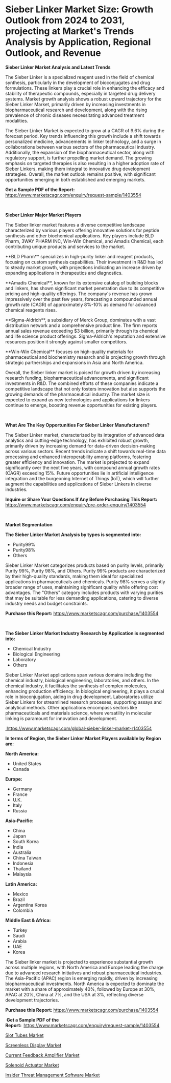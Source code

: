 <p><h1>Sieber Linker Market Size: Growth Outlook from 2024 to 2031, projecting at Market's Trends Analysis by Application, Regional Outlook, and Revenue</h1></p><p><strong>Sieber Linker Market Analysis and Latest Trends</strong></p>
<p><p>The Sieber Linker is a specialized reagent used in the field of chemical synthesis, particularly in the development of bioconjugates and drug formulations. These linkers play a crucial role in enhancing the efficacy and stability of therapeutic compounds, especially in targeted drug delivery systems. Market growth analysis shows a robust upward trajectory for the Sieber Linker Market, primarily driven by increasing investments in biopharmaceutical research and development, along with the rising prevalence of chronic diseases necessitating advanced treatment modalities.</p><p>The Sieber Linker Market is expected to grow at a CAGR of 9.6% during the forecast period. Key trends influencing this growth include a shift towards personalized medicine, advancements in linker technology, and a surge in collaborations between various sectors of the pharmaceutical industry. Additionally, the expansion of the biopharmaceutical sector, along with regulatory support, is further propelling market demand. The growing emphasis on targeted therapies is also resulting in a higher adoption rate of Sieber Linkers, making them integral to innovative drug development strategies. Overall, the market outlook remains positive, with significant opportunities emerging in both established and emerging markets.</p></p>
<p><strong>Get a Sample PDF of the Report:&nbsp;</strong> <a href="https://www.marketscagr.com/enquiry/request-sample/1403554?utm_campaign=1576&utm_medium=2&utm_source=Github&utm_content=ia&utm_term=23102024&utm_id=sieber-linker">https://www.marketscagr.com/enquiry/request-sample/1403554</a></p>
<p>&nbsp;</p>
<p><strong>Sieber Linker Major Market Players</strong></p>
<p><p>The Sieber linker market features a diverse competitive landscape characterized by various players offering innovative solutions for peptide synthesis and other biochemical applications. Key players include BLD Pharm, 3WAY PHARM INC, Win-Win Chemical, and Amadis Chemical, each contributing unique products and services to the market.</p><p>**BLD Pharm** specializes in high-purity linker and reagent products, focusing on custom synthesis capabilities. Their investment in R&D has led to steady market growth, with projections indicating an increase driven by expanding applications in therapeutics and diagnostics.</p><p>**Amadis Chemical**, known for its extensive catalog of building blocks and linkers, has shown significant market penetration due to its competitive pricing and high-quality offerings. The company's revenue has grown impressively over the past few years, forecasting a compounded annual growth rate (CAGR) of approximately 8%-10% as demand for advanced chemical reagents rises.</p><p>**Sigma-Aldrich**, a subsidiary of Merck Group, dominates with a vast distribution network and a comprehensive product line. The firm reports annual sales revenue exceeding $3 billion, primarily through its chemical and life science product offerings. Sigma-Aldrich's reputation and extensive resources position it strongly against smaller competitors.</p><p>**Win-Win Chemical** focuses on high-quality materials for pharmaceutical and biochemistry research and is projecting growth through strategic partnerships and expansions in Asia and North America. </p><p>Overall, the Sieber linker market is poised for growth driven by increasing research funding, biopharmaceutical advancements, and significant investments in R&D. The combined efforts of these companies indicate a competitive landscape that not only fosters innovation but also supports the growing demands of the pharmaceutical industry. The market size is expected to expand as new technologies and applications for linkers continue to emerge, boosting revenue opportunities for existing players.</p></p>
<p>&nbsp;</p>
<p><strong>What Are The Key Opportunities For Sieber Linker Manufacturers?</strong></p>
<p><p>The Sieber Linker market, characterized by its integration of advanced data analytics and cutting-edge technology, has exhibited robust growth, primarily driven by increasing demand for data-driven decision-making across various sectors. Recent trends indicate a shift towards real-time data processing and enhanced interoperability among platforms, fostering greater efficiency and innovation. The market is projected to expand significantly over the next five years, with compound annual growth rates (CAGR) exceeding 15%. Future opportunities lie in artificial intelligence integration and the burgeoning Internet of Things (IoT), which will further augment the capabilities and applications of Sieber Linkers in diverse industries.</p></p>
<p><strong>Inquire or Share Your Questions If Any Before Purchasing This Report:</strong> <a href="https://www.marketscagr.com/enquiry/pre-order-enquiry/1403554?utm_campaign=1576&utm_medium=2&utm_source=Github&utm_content=ia&utm_term=23102024&utm_id=sieber-linker">https://www.marketscagr.com/enquiry/pre-order-enquiry/1403554</a></p>
<p>&nbsp;</p>
<p><strong>Market Segmentation</strong></p>
<p><strong>The Sieber Linker Market Analysis by types is segmented into:</strong></p>
<p><ul><li>Purity99%</li><li>Purity98%</li><li>Others</li></ul></p>
<p><p>Sieber Linker Market categorizes products based on purity levels, primarily Purity 99%, Purity 98%, and Others. Purity 99% products are characterized by their high-quality standards, making them ideal for specialized applications in pharmaceuticals and chemicals. Purity 98% serves a slightly broader range of uses, maintaining significant quality while offering cost advantages. The "Others" category includes products with varying purities that may be suitable for less demanding applications, catering to diverse industry needs and budget constraints.</p></p>
<p><strong>Purchase this Report:&nbsp;</strong><a href="https://www.marketscagr.com/purchase/1403554?utm_campaign=1576&utm_medium=2&utm_source=Github&utm_content=ia&utm_term=23102024&utm_id=sieber-linker">https://www.marketscagr.com/purchase/1403554</a></p>
<p>&nbsp;</p>
<p><strong>The Sieber Linker Market Industry Research by Application is segmented into:</strong></p>
<p><ul><li>Chemical Industry</li><li>Biological Engineering</li><li>Laboratory</li><li>Others</li></ul></p>
<p><p>Sieber Linker Market applications span various domains including the chemical industry, biological engineering, laboratories, and others. In the chemical industry, it facilitates the synthesis of complex molecules, enhancing production efficiency. In biological engineering, it plays a crucial role in bioconjugation, aiding in drug development. Laboratories utilize Sieber Linkers for streamlined research processes, supporting assays and analytical methods. Other applications encompass sectors like pharmaceuticals and materials science, where versatility in molecular linking is paramount for innovation and development.</p></p>
<p><a href="https://www.marketscagr.com/global-sieber-linker-market-r1403554?utm_campaign=1576&utm_medium=2&utm_source=Github&utm_content=ia&utm_term=23102024&utm_id=sieber-linker">&nbsp;https://www.marketscagr.com/global-sieber-linker-market-r1403554</a></p>
<p><strong>In terms of Region, the Sieber Linker Market Players available by Region are:</strong></p>
<p>
    <p> <strong> North America: </strong>
        <ul>
            <li>United States</li>
            <li>Canada</li>
        </ul>
        </p> 
    <p> <strong> Europe: </strong>
        <ul>
            <li>Germany</li>
            <li>France</li>
            <li>U.K.</li>
            <li>Italy</li>
            <li>Russia</li>
        </ul>
        </p> 
    <p> <strong> Asia-Pacific: </strong>
        <ul>
            <li>China</li>
            <li>Japan</li>
            <li>South Korea</li>
            <li>India</li>
            <li>Australia</li>
            <li>China Taiwan</li>
            <li>Indonesia</li>
            <li>Thailand</li>
            <li>Malaysia</li>
        </ul>
        </p> 
    <p> <strong> Latin America: </strong>
        <ul>
            <li>Mexico</li>
            <li>Brazil</li>
            <li>Argentina Korea</li>
            <li>Colombia</li>
        </ul>
        </p> 
    <p> <strong> Middle East & Africa: </strong>
        <ul>
            <li>Turkey</li>
            <li>Saudi</li>
            <li>Arabia</li>
            <li>UAE</li>
            <li>Korea</li>
        </ul>
    </p>
    </p>
<p><p>The Sieber linker market is projected to experience substantial growth across multiple regions, with North America and Europe leading the charge due to advanced research initiatives and robust pharmaceutical industries. The Asia-Pacific (APAC) region is emerging rapidly, driven by increasing biopharmaceutical investments. North America is expected to dominate the market with a share of approximately 40%, followed by Europe at 30%, APAC at 20%, China at 7%, and the USA at 3%, reflecting diverse development trajectories.</p></p>
<p><strong>Purchase this Report: </strong><a href="https://www.marketscagr.com/purchase/1403554?utm_campaign=1576&utm_medium=2&utm_source=Github&utm_content=ia&utm_term=23102024&utm_id=sieber-linker">https://www.marketscagr.com/purchase/1403554</a></p>
<p>&nbsp;<strong>Get a Sample PDF of the Report:&nbsp;&nbsp;</strong><a href="https://www.marketscagr.com/enquiry/request-sample/1403554?utm_campaign=1576&utm_medium=2&utm_source=Github&utm_content=ia&utm_term=23102024&utm_id=sieber-linker">https://www.marketscagr.com/enquiry/request-sample/1403554</a></p>
<p><strong></strong></p>
<p><p><a href="https://issuu.com/reportprime-2/docs/slot-tubes-market-size-2030.pptx_85b05b0729ac80?utm_campaign=1576&utm_medium=2&utm_source=Github&utm_content=ia&utm_term=23102024&utm_id=sieber-linker">Slot Tubes Market</a></p><p><a href="https://www.linkedin.com/pulse/sustainability-trends-screenless-display-industry-market-implications-mvh8e?utm_campaign=1576&utm_medium=2&utm_source=Github&utm_content=ia&utm_term=23102024&utm_id=sieber-linker">Screenless Display Market</a></p><p><a href="https://www.linkedin.com/pulse/global-current-feedback-amplifier-market-pulse-trends-growth-rin9e?utm_campaign=1576&utm_medium=2&utm_source=Github&utm_content=ia&utm_term=23102024&utm_id=sieber-linker">Current Feedback Amplifier Market</a></p><p><a href="https://issuu.com/reportprime-2/docs/solenoid-actuator-market-size-2030._940d0dfd6e5eae?utm_campaign=1576&utm_medium=2&utm_source=Github&utm_content=ia&utm_term=23102024&utm_id=sieber-linker">Solenoid Actuator Market</a></p><p><a href="https://www.linkedin.com/pulse/insider-threat-management-software-market-global-insights-zgyhf?utm_campaign=1576&utm_medium=2&utm_source=Github&utm_content=ia&utm_term=23102024&utm_id=sieber-linker">Insider Threat Management Software Market</a></p></p>
